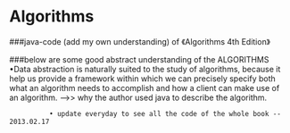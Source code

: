 Algorithms
==========

###java-code (add my own understanding) of 《Algorithms 4th Edition》


###below are some good abstract understanding of the ALGORITHMS
    •Data abstraction is naturally suited to the study of algorithms, because 
    it help us provide a framework within which we can precisely specify both 
    what an algorithm needs to accomplish and how a client can make use of an 
    algorithm. -->> why the author used java to describe the algorithm.










              • update everyday to see all the code of the whole book -- 2013.02.17
